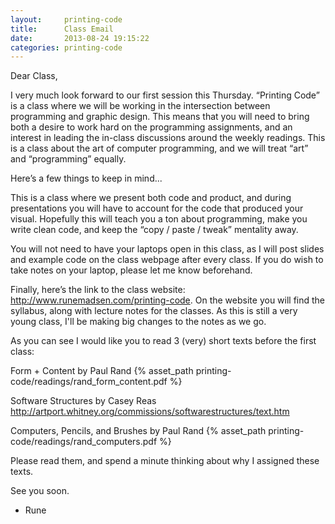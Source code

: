 ```yaml
---
layout:     printing-code
title:      Class Email
date:       2013-08-24 19:15:22
categories: printing-code
---
```


Dear Class,

I very much look forward to our first session this Thursday. “Printing Code” is a class where we will be working in the intersection between programming and graphic design. This means that you will need to bring both a desire to work hard on the programming assignments, and an interest in leading the in-class discussions around the weekly readings. This is a class about the art of computer programming, and we will treat “art” and “programming” equally.

Here’s a few things to keep in mind...

This is a class where we present both code and product, and during presentations you will have to account for the code that produced your visual. Hopefully this will teach you a ton about programming, make you write clean code, and keep the “copy / paste / tweak” mentality away.

You will not need to have your laptops open in this class, as I will post slides and example code on the class webpage after every class. If you do wish to take notes on your laptop, please let me know beforehand.

Finally, here’s the link to the class website: http://www.runemadsen.com/printing-code. On the website you will find the syllabus, along with lecture notes for the classes. As this is still a very young class, I'll be making big changes to the notes as we go.

As you can see I would like you to read 3 (very) short texts before the first class:

Form + Content by Paul Rand
{% asset_path printing-code/readings/rand_form_content.pdf %}

Software Structures by Casey Reas
http://artport.whitney.org/commissions/softwarestructures/text.htm
 
Computers, Pencils, and Brushes by Paul Rand
{% asset_path printing-code/readings/rand_computers.pdf %}

Please read them, and spend a minute thinking about why I assigned these texts.

See you soon.

- Rune